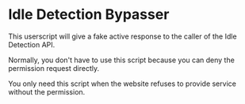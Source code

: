 # Idle Detection Bypasser

This userscript will give a fake active response to the caller of the Idle Detection API.

Normally, you don't have to use this script because you can deny the permission request directly.

You only need this script when the website refuses to provide service without the permission.